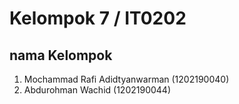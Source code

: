 # Kelompok 7 / IT0202

## nama Kelompok

1. Mochammad Rafi Adidtyanwarman (1202190040)
2. Abdurohman Wachid (1202190044)
